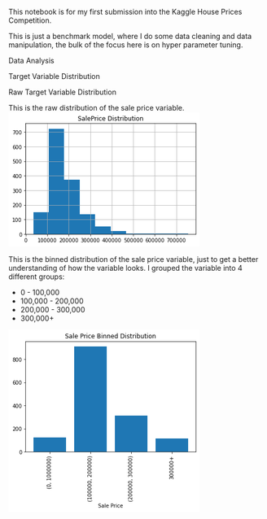 This notebook is for my first submission into the Kaggle House Prices Competition. 

This is just a benchmark model, where I do some data cleaning and data manipulation, the bulk of the focus here is on hyper parameter tuning.

Data Analysis

Target Variable Distribution

Raw Target Variable Distribution

This is the raw distribution of the sale price variable.
![Raw Target Variable Distribution](House%20Pricing%20Distribution.png)

This is the binned distribution of the sale price variable, just to get a better understanding of how the variable looks.
I grouped the variable into 4 different groups: 

* 0 - 100,000
* 100,000 - 200,000
* 200,000 - 300,000
* 300,000+

![Target Variable Distribution](Hosue%20Pricing%20Binned%20Distribution.png)
